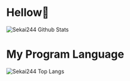 # Hellow👋
![Sekai244 Github Stats](https://github-readme-stats.vercel.app/api?username=Sekai244&show_icons=true)

# My Program Language
![Sekai244 Top Langs](https://github-readme-stats.vercel.app/api/top-langs/?username=Sekai244&layout=compact)

